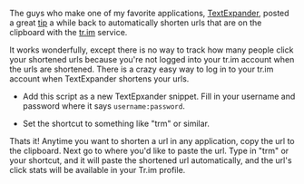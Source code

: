 The guys who make one of my favorite applications, [TextExpander](http://www.smileonmymac.com/TextExpander/), posted a great [tip](http://smileonmymac.net/blog/2008/10/20/get-trim-with-textexpander/) a while back to automatically shorten urls that are on the clipboard with the [tr.im](http://tr.im/) service.

It works wonderfully, except there is no way to track how many people click your shortened urls because you're not logged into your tr.im account when the urls are shortened. There is a crazy easy way to log in to your tr.im account when TextExpander shortens your urls.

* Add this script as a new TextEpxander snippet. Fill in your username and password where it says `username:password`.

* Set the shortcut to something like "trm" or similar. 

Thats it! Anytime you want to shorten a url in any application, copy the url to the clipboard. Next go to where you'd like to paste the url. Type in "trm" or your shortcut, and it will paste the shortened url automatically, and the url's click stats will be available in your Tr.im profile.